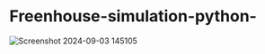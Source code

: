 # Freenhouse-simulation-python-

![Screenshot 2024-09-03 145105](https://github.com/user-attachments/assets/06d7071d-f8bd-4fcb-aefa-b326ca38bc13)
